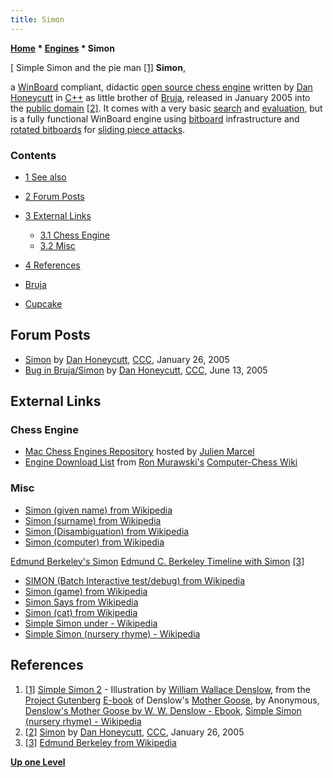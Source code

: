 ```yaml
---
title: Simon
---
```

**[Home](Home "Home") \* [Engines](Engines "Engines") \* Simon**



[ Simple Simon and the pie man <a id="cite-note-1" href="#cite-ref-1">[1]</a>
**Simon**,  

a [WinBoard](WinBoard "WinBoard") compliant, didactic [open source chess engine](Category:Open_Source "Category:Open Source") written by [Dan Honeycutt](Dan_Honeycutt "Dan Honeycutt") in [C++](Cpp "Cpp") as little brother of [Bruja](Bruja "Bruja"), released in January 2005 into the [public domain](https://en.wikipedia.org/wiki/Public_domain) <a id="cite-note-2" href="#cite-ref-2">[2]</a>. It comes with a very basic [search](Search "Search") and [evaluation](Evaluation "Evaluation"), but is a fully functional WinBoard engine using [bitboard](Bitboards "Bitboards") infrastructure and [rotated bitboards](Rotated_Bitboards "Rotated Bitboards") for [sliding piece attacks](Sliding_Piece_Attacks "Sliding Piece Attacks"). 



### Contents


* [1 See also](#see-also)
* [2 Forum Posts](#forum-posts)
* [3 External Links](#external-links)
	+ [3.1 Chess Engine](#chess-engine)
	+ [3.2 Misc](#misc)
* [4 References](#references)






* [Bruja](Bruja "Bruja")
* [Cupcake](Cupcake "Cupcake")


## Forum Posts


* [Simon](https://www.stmintz.com/ccc/index.php?id=407625) by [Dan Honeycutt](Dan_Honeycutt "Dan Honeycutt"), [CCC](CCC "CCC"), January 26, 2005
* [Bug in Bruja/Simon](https://www.stmintz.com/ccc/index.php?id=431094) by [Dan Honeycutt](Dan_Honeycutt "Dan Honeycutt"), [CCC](CCC "CCC"), June 13, 2005


## External Links


### Chess Engine


* [Mac Chess Engines Repository](http://julien.marcel.free.fr/macchess/Chess_on_Mac/Engines.html) hosted by [Julien Marcel](Julien_Marcel "Julien Marcel")
* [Engine Download List](http://www.computer-chess.org/doku.php?id=computer_chess:wiki:download:engine_download_list) from [Ron Murawski's](Ron_Murawski "Ron Murawski") [Computer-Chess Wiki](http://computer-chess.org/doku.php?id=home)


### Misc


* [Simon (given name) from Wikipedia](https://en.wikipedia.org/wiki/Simon_%28given_name%29)
* [Simon (surname) from Wikipedia](https://en.wikipedia.org/wiki/Simon_%28surname%29)
* [Simon (Disambiguation) from Wikipedia](https://en.wikipedia.org/wiki/Simon)
* [Simon (computer) from Wikipedia](https://en.wikipedia.org/wiki/Simon_%28computer%29)


 [Edmund Berkeley's Simon](http://www.cs.ubc.ca/~hilpert/e/simon/index.html)
 [Edmund C. Berkeley Timeline with Simon](http://www.blinkenlights.com/classiccmp/berkeley/) <a id="cite-note-3" href="#cite-ref-3">[3]</a>
* [SIMON (Batch Interactive test/debug) from Wikipedia](https://en.wikipedia.org/wiki/SIMON_%28Batch_Interactive_test/debug%29)
* [Simon (game) from Wikipedia](https://en.wikipedia.org/wiki/Simon_%28game%29)
* [Simon Says from Wikipedia](https://en.wikipedia.org/wiki/Simon_Says)
* [Simon (cat) from Wikipedia](https://en.wikipedia.org/wiki/Simon_%28cat%29)
* [Simple Simon under - Wikipedia](https://en.wikipedia.org/wiki/Simple_Simon_under)
* [Simple Simon (nursery rhyme) - Wikipedia](https://en.wikipedia.org/wiki/Simple_Simon_%28nursery_rhyme%29)


## References


1. <a id="cite-ref-1" href="#cite-note-1">[1]</a> [Simple Simon 2](https://commons.wikimedia.org/wiki/File:Simple_Simon_2_-_WW_Denslow_-_Project_Gutenberg_etext_18546.jpg) - Illustration by [William Wallace Denslow](https://en.wikipedia.org/wiki/William_Wallace_Denslow), from the [Project Gutenberg](https://en.wikipedia.org/wiki/Project_Gutenberg) [E-book](https://en.wikipedia.org/wiki/E-book) of Denslow's [Mother Goose](https://en.wikipedia.org/wiki/Mother_Goose), by Anonymous, [Denslow's Mother Goose by W. W. Denslow - Ebook](http://www.gutenberg.org/ebooks/18546), [Simple Simon (nursery rhyme) - Wikipedia](https://en.wikipedia.org/wiki/Simple_Simon_%28nursery_rhyme%29)
2. <a id="cite-ref-2" href="#cite-note-2">[2]</a> [Simon](https://www.stmintz.com/ccc/index.php?id=407625) by [Dan Honeycutt](Dan_Honeycutt "Dan Honeycutt"), [CCC](CCC "CCC"), January 26, 2005
3. <a id="cite-ref-3" href="#cite-note-3">[3]</a> [Edmund Berkeley from Wikipedia](https://en.wikipedia.org/wiki/Edmund_Berkeley)

**[Up one Level](Engines "Engines")**







 
